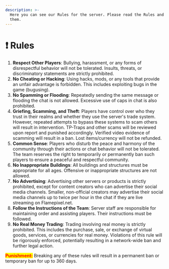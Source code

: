 ```yaml
---
description: >-
  Here you can see our Rules for the server. Please read the Rules and accept
  them.
---
```


# ❗ Rules

1. **Respect Other Players**: Bullying, harassment, or any forms of disrespectful behavior will not be tolerated. Insults, threats, or discriminatory statements are strictly prohibited.
2. **No Cheating or Hacking**: Using hacks, mods, or any tools that provide an unfair advantage is forbidden. This includes exploiting bugs in the game (bugusing).
3. **No Spamming or Flooding**: Repeatedly sending the same message or flooding the chat is not allowed. Excessive use of caps in chat is also prohibited.
4. **Griefing, Scamming, and Theft**: Players have control over who they trust in their realms and whether they use the server's trade system. However, repeated attempts to bypass these systems to scam others will result in intervention. TP-Traps and other scams will be reviewed upon report and punished accordingly. Verified video evidence of scamming will result in a ban. Lost items/currency will not be refunded.
5. **Common Sense**: Players who disturb the peace and harmony of the community through their actions or chat behavior will not be tolerated. The team reserves the right to temporarily or permanently ban such players to ensure a peaceful and respectful community.
6. **No Inappropriate Buildings**: All buildings and structures must be appropriate for all ages. Offensive or inappropriate structures are not allowed.
7. **No Advertising**: Advertising other servers or products is strictly prohibited, except for content creators who can advertise their social media channels. Smaller, non-official creators may advertise their social media channels up to twice per hour in the chat if they are live streaming on Flamepixel.net.
8. **Follow the Instructions of the Team**: Server staff are responsible for maintaining order and assisting players. Their instructions must be followed.
9. **No Real Money Trading**: Trading involving real money is strictly prohibited. This includes the purchase, sale, or exchange of virtual goods, services, or currencies for real money. Violations of this rule will be rigorously enforced, potentially resulting in a network-wide ban and further legal action.

<mark style="color:red;">**Punishment:**</mark> Breaking any of these rules will result in a permanent ban or temporary ban for up to 360 days.
